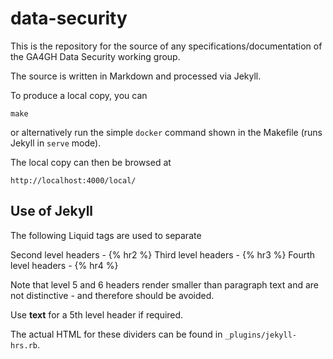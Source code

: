 # data-security

This is the repository for the source of any specifications/documentation
of the GA4GH Data Security working group.

The source is written in Markdown and processed via Jekyll.

To produce a local copy, you can

```shell
make
```

or alternatively run the simple `docker` command shown in the Makefile (runs Jekyll in `serve` mode).

The local copy can then be browsed at

```
http://localhost:4000/local/
```

## Use of Jekyll

The following Liquid tags are used to separate

Second level headers - {% hr2 %} 
Third level headers - {% hr3 %}
Fourth level headers - {% hr4 %}

Note that level 5 and 6 headers render smaller than paragraph text and are not
distinctive - and therefore should be avoided.

Use **text** for a 5th level header if required.

The actual HTML for these dividers can be found in `_plugins/jekyll-hrs.rb`.

